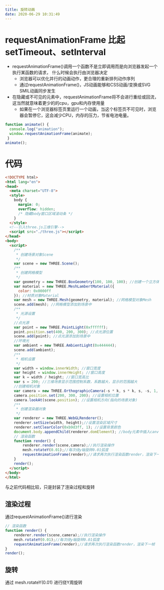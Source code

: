 ```yaml
---
title: 旋转动画
date: 2020-06-29 10:31:49
---
```


# requestAnimationFrame 比起 setTimeout、setInterval

* requestAnimationFrame()调用一个函数不是立即调用而是向浏览器发起一个执行某函数的请求， 什么时候会执行由浏览器决定
   * 浏览器可以优化并行的动画动作，更合理的重新排列动作序列
   * 通过requestAnimationFrame()，JS动画能够和CSS动画/变换或SVG SMIL动画同步发生
* 在隐藏或不可见的元素中，requestAnimationFrame将不会进行重绘或回流，这当然就意味着更少的的cpu，gpu和内存使用量
   * 如果在一个浏览器标签页里运行一个动画，当这个标签页不可见时，浏览器会暂停它，这会减少CPU，内存的压力，节省电池电量。

```js
function animate() {
  console.log("animation");
  window.requestAnimationFrame(animate);
 }
animate();
```

# 代码

```html
<!DOCTYPE html>
<html lang="en">
<head>
  <meta charset="UTF-8">
  <style>
    body {
      margin: 0;
      overflow: hidden;
      /* 隐藏body窗口区域滚动条 */
    }
  </style>
  <!--引入three.js三维引擎-->
  <script src="./three.js"></script>
</head>
<body>
  <script>
    /**
     * 创建场景对象Scene
     */
    var scene = new THREE.Scene();
    /**
     * 创建网格模型
     */
    var geometry = new THREE.BoxGeometry(100, 100, 100); //创建一个立方体几何对象Geometry
    var material = new THREE.MeshLambertMaterial({
      color: 0x0000ff
    }); //材质对象Material
    var mesh = new THREE.Mesh(geometry, material); //网格模型对象Mesh
    scene.add(mesh); //网格模型添加到场景中
    /**
     * 光源设置
     */
    //点光源
    var point = new THREE.PointLight(0xffffff);
    point.position.set(400, 200, 300); //点光源位置
    scene.add(point); //点光源添加到场景中
    //环境光
    var ambient = new THREE.AmbientLight(0x444444);
    scene.add(ambient);
    /**
     * 相机设置
     */
    var width = window.innerWidth; //窗口宽度
    var height = window.innerHeight; //窗口高度
    var k = width / height; //窗口宽高比
    var s = 200; //三维场景显示范围控制系数，系数越大，显示的范围越大
    //创建相机对象
    var camera = new THREE.OrthographicCamera(-s * k, s * k, s, -s, 1, 1000);
    camera.position.set(200, 300, 200); //设置相机位置
    camera.lookAt(scene.position); //设置相机方向(指向的场景对象)
    /**
     * 创建渲染器对象
     */
    var renderer = new THREE.WebGLRenderer();
    renderer.setSize(width, height);//设置渲染区域尺寸
    renderer.setClearColor(0xb9d3ff, 1); //设置背景颜色
    document.body.appendChild(renderer.domElement); //body元素中插入canvas对象
    // 渲染函数
    function render() {
        renderer.render(scene,camera);//执行渲染操作
        mesh.rotateY(0.01);//每次绕y轴旋转0.01弧度
        requestAnimationFrame(render);//请求再次执行渲染函数render，渲染下一帧
    }
    render();
  </script>
</body>
</html>
```

与之前代码相比较，只是封装了渲染过程和旋转

## 渲染过程

通过requestAnimationFrame()进行渲染

```js
// 渲染函数
function render() {
    renderer.render(scene,camera);//执行渲染操作
    mesh.rotateY(0.01);//每次绕y轴旋转0.01弧度
    requestAnimationFrame(render);//请求再次执行渲染函数render，渲染下一帧
}
render();
```

## 旋转

通过 mesh.rotateY(0.01) 进行绕Y周旋转